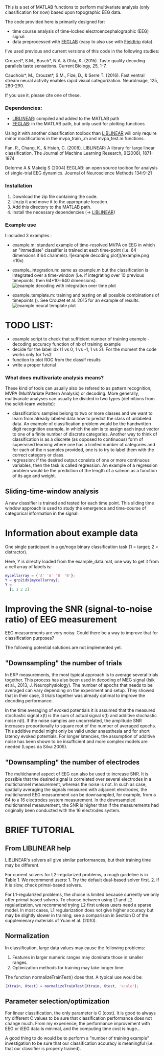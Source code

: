 This is a set of MATLAB functions to perform multivariate analysis (only classification for now) based upon topographic EEG data.

The code provided here is primarily designed for:
- time course analysis of time-locked electroencephalographic (EEG) signal.
- data preprocessed with [EEGLAB](http://sccn.ucsd.edu/eeglab/) (easy to also use with [Fieldtrip](http://fieldtrip.fcdonders.nl/) data).

I've used previous and current versions of this code in the following studies:

Crouzet*, S.M., Busch*, N.A. & Ohla, K. (2015). Taste quality decoding parallels taste sensations. Current Biology, 25, 1-7.

Cauchoix*, M., Crouzet*, S.M., Fize, D., & Serre T. (2016). Fast ventral stream neural activity enables rapid visual categorization. NeuroImage, 125, 280-290. 

If you use it, please cite one of these.

### Dependencies:
- [LIBLINEAR](http://www.csie.ntu.edu.tw/~cjlin/liblinear/): compiled and added to the MATLAB path
- [EEGLAB](http://sccn.ucsd.edu/eeglab/): in the MATLAB path, but only used for plotting functions

Using it with another classification toolbox than [LIBLINEAR](http://www.csie.ntu.edu.tw/~cjlin/liblinear/) will only require minor modifications in the mvpa_train_.m and mvpa_test.m functions.

Fan, R., Chang, K., & Hsieh, C. (2008). LIBLINEAR: A library for large linear classification. The Journal of Machine Learning Research, 9(2008), 1871–1874

Delorme A & Makeig S (2004) EEGLAB: an open source toolbox for analysis of single-trial EEG dynamics. Journal of Neuroscience Methods 134:9-21

### Installation
1. Download the zip file containing the code.
2. Unzip it and move it to the appropriate location.
3. Add this directory to the MATLAB path.
4. Install the necessary dependencies (-> [LIBLINEAR](http://www.csie.ntu.edu.tw/~cjlin/liblinear/))

### Example use

I included 3 examples :

- example.m: standard example of time-resolved MVPA on EEG in which an "immediate" classifier is trained at each time-point (i.e. 64 dimensions if 64 channels).
![example decoding plot](/example.png =10x)

- example_integration.m: same as example.m but the classification is integrated over a time-window (i.e. if integrating over 10 previous timepoints, then 64*10=640 dimensions).
![example decoding with integration over time plot](/example_integration.png)

- example_template.m: training and testing on all possible combinations of timepoints (). See Crouzet et al. 2015 for an example of results.
![example neural template plot](/example_template.png)

# TODO LIST:
- example script to check that sufficient number of training example - decoding accuracy function of nb of training example
- decide for the label idx (1 vs 0, 1 vs -1, 1 vs 2). For the moment the code works only for 1vs2
- function to plot ROC from the classif results
- write a proper tutorial


### What does multivariate analysis means?
These kind of tools can usually also be refered to as pattern recognition, MVPA (MultiVariate Pattern Analysis) or decoding. More generally, multivariate analyses can usually be divided in two types (definitions from the scikit-learn website):
- classification: samples belong to two or more classes and we want to learn from already labeled data how to predict the class of unlabeled data. An example of classification problem would be the handwritten digit recognition example, in which the aim is to assign each input vector to one of a finite number of discrete categories. Another way to think of classification is as a discrete (as opposed to continuous) form of supervised learning where one has a limited number of categories and for each of the n samples provided, one is to try to label them with the correct category or class.
- regression: if the desired output consists of one or more continuous variables, then the task is called regression. An example of a regression problem would be the prediction of the length of a salmon as a function of its age and weight.

## Sliding-time-window analysis
A new classifier is trained and tested for each time point. This sliding time window approach is used to study the emergence and time-course of categorical information in the signal.


# Information about example data
One single participant in a go/nogo binary classification task (1 = target; 2 = distractor).

Here, Y is directly loaded from the example_data.mat, one way to get it from a cell array of labels is:

```matlab
mycellarray = {'A' 'A' 'B' 'B'}; 
Y = grp2idx(mycellarray);
Y =
  [1 1 2 2]
```

# Improving the SNR (signal-to-noise ratio) of EEG  measurement

EEG measurements are very noisy. Could there be a way to improve that for classification purposes?

The following potential solutions are not implemented yet.

## "Downsampling" the number of trials 
In ERP measurements, the most typical approach is to average several trials together. This process has also been used in decoding of MEG signal (Isik et al., 2013, J. Neurophysiology). The number of epochs that needs to be averaged can vary depending on the experiment and setup. They showed that in their case, 3 trials together was already optimal to improve the decoding performance. 

In  the  time averaging of evoked potentials it is assumed that the measured stochastic signal x(t) is the sum  of  actual  signal  s(t)  and  additive  stochastic  noise  n(t).  If  the  noise  samples  are uncorrelated, the amplitude SNR increases proportionally to square root of the number of averaged epochs. This additive model might only be valid under anaesthesia and for short latency evoked potentials. For longer latencies, the assumption of additive noise has been shown to be insufficient and more complex models are needed (Lopes da Silva 2005).

## "Downsampling" the number of electrodes 
The multichannel aspect of EEG can also be used to increase SNR. It is possible that the desired signal is correlated over several electrodes in a multichannel measurement, whereas the noise is not. In such as case, spatially averaging the signals measured with adjacent electrodes, the multichannel EEG measurement can be downsampled, for example, from a 64 to a 16 electrodes system measurement. In the downsampled multichannel measurement, the SNR is higher than if the measurements had originally been conducted with the 16 electrodes system.



# BRIEF TUTORIAL

## From LIBLINEAR help
LIBLINEAR's solvers all give similar performances, but their training time may be different. 

For current solvers for L2-regularized problems, a rough guideline is in Table 1. We recommend users:
	1. Try the default dual-based solver first.
	2. If it is slow, check primal-based solvers.

For L1-regularized problems, the choice is limited because currently we only offer primal based solvers. To choose between using L1 and L2 regularization, we recommend trying L2 first unless users need a sparse model. In most cases, L1 regularization does not give higher accuracy
but may be slightly slower in training; see a comparison in Section D of the supplemenary materials of Yuan et al. (2010).

## Normalization
In classification, large data values may cause the following problems:
1. Features in larger numeric ranges may dominate those in smaller ranges.
2. Optimization methods for training may take longer time.

The function normalizeTrainTest() does that. A typical use would be:
```matlab
[Xtrain, Xtest] = normalizeTrainTest(Xtrain, Xtest, 'scale'); 
```

## Parameter selection/optimization
For linear classification, the only parameter is C (cost). It is good to always try different C values to be sure that classification performance does not change much. From my experience, the performance improvement with EEG or iEEG data is minimal, and the computing time cost is huge...

A good thing to do would be to perform a "number of training example" investigation to be sure that our classification accuracy is meaningful (i.e. that our classifier is properly trained).